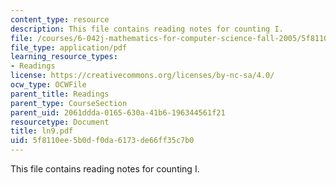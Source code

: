 ```yaml
---
content_type: resource
description: This file contains reading notes for counting I.
file: /courses/6-042j-mathematics-for-computer-science-fall-2005/5f8110ee5b0df0da6173de66ff35c7b0_ln9.pdf
file_type: application/pdf
learning_resource_types:
- Readings
license: https://creativecommons.org/licenses/by-nc-sa/4.0/
ocw_type: OCWFile
parent_title: Readings
parent_type: CourseSection
parent_uid: 2061ddda-0165-630a-41b6-196344561f21
resourcetype: Document
title: ln9.pdf
uid: 5f8110ee-5b0d-f0da-6173-de66ff35c7b0
---
```

This file contains reading notes for counting I.